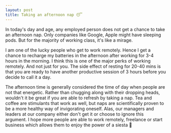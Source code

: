 ```yaml
---
layout: post
title: Taking an afternoon nap 😴
---
```

In today's day and age, any employed person does not get a chance to take an afternoon nap. Only companies like Google, Apple might have sleeping pods. But for the majority of working class, it's like a mirage.

I am one of the lucky people who get to work remotely. Hence I get a chance to recharge my batteries in the afternoon after working for 3-4 hours in the morning. I think this is one of the major perks of working remotely. And not just for you. The side effect of resting for 20-40 mins is that you are ready to have another productive session of 3 hours before you decide to call it a day.

The afternoon time is generally considered the time of day when people are not that energetic. Rather than chugging along with their dropping heads, wouldn't it be great if you are able to refresh by taking a nap. Tea and coffee are stimulants that work as well, but naps are scientifically proven to be a more healthy way of invigorating oneself. Alas, our managers and leaders at our company either don't get it or choose to ignore this argument. I hope more people are able to work remotely, freelance or start business which allows them to enjoy the power of a siesta 🙏
